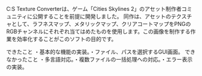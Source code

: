 C:S Texture Converterは、ゲーム「Cities Skylines 2」のアセット制作者コミュニティに公開することを前提に開発しました。
同作は、アセットのテクスチャとして、ラフネスマップ、メタリックマップ、クリアコートマップをPNGのRGBチャンネルにそれぞれ当てはめたものを使用します。この画像を制作する作業を効率化することがこのソフトの目的です。

できたこと
・基本的な機能の実装。・ファイル、パスを選択するGUI画面。
できなかったこと
・多言語対応。・複数ファイルの一括処理への対応。・エラー表示の実装。
